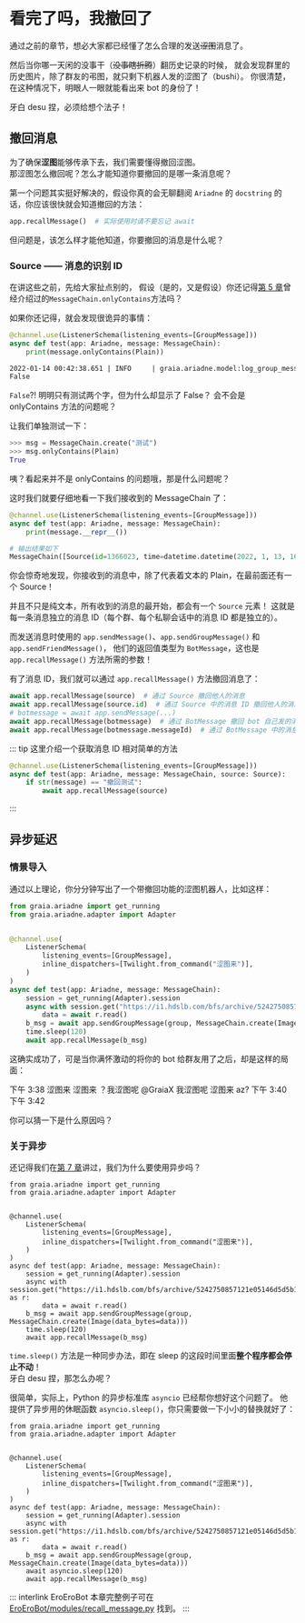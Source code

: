 # 看完了吗，我撤回了

通过之前的章节，想必大家都已经懂了怎么合理的发送~~涩图~~消息了。

然后当你哪一天闲的没事干（~~没事瞎折腾~~）翻历史记录的时候，
就会发现群里的历史图片，除了群友的弔图，就只剩下机器人发的涩图了（bushi）。
你很清楚，在这种情况下，明眼人一眼就能看出来 bot 的身份了！

牙白 desu 捏，必须给想个法子！

## 撤回消息

为了确保**涩图**能够传承下去，我们需要懂得撤回涩图。  
那涩图怎么撤回呢？怎么才能知道你要撤回的是哪一条消息呢？

第一个问题其实挺好解决的，假设你真的会无聊翻阅 `Ariadne` 的 `docstring` 的话，你应该很快就会知道撤回的方法：

```python
app.recallMessage()  # 实际使用时请不要忘记 await
```

但问题是，该怎么样才能他知道，你要撤回的消息是什么呢？

### Source —— 消息的识别 ID

在讲这些之前，先给大家扯点别的，
假设（是的，又是假设）你还记得[第 5 章](./message_chain.md#_如何操作-messagechain)曾经介绍过的`MessageChain.onlyContains`方法吗？

如果你还记得，就会发现很诡异的事情：

```python
@channel.use(ListenerSchema(listening_events=[GroupMessage]))
async def test(app: Ariadne, message: MessageChain):
    print(message.onlyContains(Plain))
```

```txt
2022-01-14 00:42:38.651 | INFO     | graia.ariadne.model:log_group_message:106 - 114514: [GraiaCommunity(1919810)] GraiaX(10086) -> '测试'
False
```

`False`?! 明明只有测试两个字，但为什么却显示了 False？
会不会是 onlyContains 方法的问题呢？

让我们单独测试一下：

```python
>>> msg = MessageChain.create("测试")
>>> msg.onlyContains(Plain)
True
```

咦？看起来并不是 onlyContains 的问题哦，那是什么问题呢？

这时我们就要仔细地看一下我们接收到的 MessageChain 了：

```python
@channel.use(ListenerSchema(listening_events=[GroupMessage]))
async def test(app: Ariadne, message: MessageChain):
    print(message.__repr__())
```

```python
# 输出结果如下
MessageChain([Source(id=1366023, time=datetime.datetime(2022, 1, 13, 16, 42, 38, tzinfo=datetime.timezone.utc)), Plain(text='测试')])
```

你会惊奇地发现，你接收到的消息中，除了代表着文本的 Plain，在最前面还有一个 Source！

并且不只是纯文本，所有收到的消息的最开始，都会有一个 `Source` 元素！
这就是每一条消息独立的消息 ID（每个群、每个私聊会话中的消息 ID 都是独立的）。

而发送消息时使用的 `app.sendMessage()`、`app.sendGroupMessage()` 和 `app.sendFriendMessage()`，
他们的返回值类型为 `BotMessage`，这也是 `app.recallMessage()` 方法所需的参数！

有了消息 ID，我们就可以通过 `app.recallMessage()` 方法撤回消息了：

```python
await app.recallMessage(source)  # 通过 Source 撤回他人的消息
await app.recallMessage(source.id)  # 通过 Source 中的消息 ID 撤回他人的消息
# botmessage = await app.sendMessage(...)
await app.recallMessage(botmessage)  # 通过 BotMessage 撤回 bot 自己发的消息
await app.recallMessage(botmessage.messageId)  # 通过 BotMessage 中的消息 ID 撤回 bot 自己发的消息
```

::: tip
这里介绍一个获取消息 ID 相对简单的方法

```python
@channel.use(ListenerSchema(listening_events=[GroupMessage]))
async def test(app: Ariadne, message: MessageChain, source: Source):
    if str(message) == "撤回测试":
        await app.recallMessage(source)
```

:::

## 异步延迟

### 情景导入

通过以上理论，你分分钟写出了一个带撤回功能的涩图机器人，比如这样：

```python
from graia.ariadne import get_running
from graia.ariadne.adapter import Adapter


@channel.use(
    ListenerSchema(
        listening_events=[GroupMessage],
        inline_dispatchers=[Twilight.from_command("涩图来")],
    )
)
async def test(app: Ariadne, message: MessageChain):
    session = get_running(Adapter).session
    async with session.get("https://i1.hdslb.com/bfs/archive/5242750857121e05146d5d5b13a47a2a6dd36e98.jpg") as r:
        data = await r.read()
    b_msg = await app.sendGroupMessage(group, MessageChain.create(Image(data_bytes=data)))
    time.sleep(120)
    await app.recallMessage(b_msg)
```

这确实成功了，可是当你满怀激动的将你的 bot 给群友用了之后，却是这样的局面：

<ChatWindow title="Graia Framework Community">
  <ChatToast>下午 3:38</ChatToast>
  <ChatMsg name="群菜鸮" avatar="http://q1.qlogo.cn/g?b=qq&nk=2948531755&s=640">涩图来</ChatMsg>
  <ChatImg name="EroEroBot" avatar="/avatar/ero.webp" src="/images/guide/ero_pic_1.webp"></ChatImg>
  <ChatMsg name="群菜鸡" avatar="http://q1.qlogo.cn/g?b=qq&nk=1450069615&s=640">涩图来</ChatMsg>
  <ChatMsg name="群菜鸡" avatar="http://q1.qlogo.cn/g?b=qq&nk=1450069615&s=640">？我涩图呢</ChatMsg>
  <ChatMsg name="群菜鸡" avatar="http://q1.qlogo.cn/g?b=qq&nk=1450069615&s=640"><a>@GraiaX</a> 我涩图呢</ChatMsg>
  <ChatMsg name="GraiaX" onright>涩图来</ChatMsg>
  <ChatMsg name="GraiaX" onright>az?</ChatMsg>
  <ChatToast>下午 3:40</ChatToast>
  <ChatImg name="EroEroBot" avatar="/avatar/ero.webp" src="/images/guide/ero_pic_2.webp"></ChatImg>
  <ChatToast>下午 3:42</ChatToast>
  <ChatImg name="EroEroBot" avatar="/avatar/ero.webp" src="/images/guide/ero_pic_3.webp"></ChatImg>
</ChatWindow>

你可以猜一下是什么原因吗？

### 关于异步

还记得我们在[第 7 章](./image_from_internet.html#为啥要用-aiohttp)讲过，我们为什么要使用异步吗？

```python{16}
from graia.ariadne import get_running
from graia.ariadne.adapter import Adapter


@channel.use(
    ListenerSchema(
        listening_events=[GroupMessage],
        inline_dispatchers=[Twilight.from_command("涩图来")],
    )
)
async def test(app: Ariadne, message: MessageChain):
    session = get_running(Adapter).session
    async with session.get("https://i1.hdslb.com/bfs/archive/5242750857121e05146d5d5b13a47a2a6dd36e98.jpg") as r:
        data = await r.read()
    b_msg = await app.sendGroupMessage(group, MessageChain.create(Image(data_bytes=data)))
    time.sleep(120)
    await app.recallMessage(b_msg)
```

`time.sleep()` 方法是一种同步办法，即在 sleep 的这段时间里面**整个程序都会停止不动**！  
牙白 desu 捏，那怎么办呢？

很简单，实际上，Python 的异步标准库 `asyncio` 已经帮你想好这个问题了。
他提供了异步用的休眠函数 `asyncio.sleep()`，你只需要做一下小小的替换就好了：

```python{16}
from graia.ariadne import get_running
from graia.ariadne.adapter import Adapter


@channel.use(
    ListenerSchema(
        listening_events=[GroupMessage],
        inline_dispatchers=[Twilight.from_command("涩图来")],
    )
)
async def test(app: Ariadne, message: MessageChain):
    session = get_running(Adapter).session
    async with session.get("https://i1.hdslb.com/bfs/archive/5242750857121e05146d5d5b13a47a2a6dd36e98.jpg") as r:
        data = await r.read()
    b_msg = await app.sendGroupMessage(group, MessageChain.create(Image(data_bytes=data)))
    await asyncio.sleep(120)
    await app.recallMessage(b_msg)
```

::: interlink EroEroBot
本章完整例子可在 [EroEroBot/modules/recall_message.py](https://github.com/GraiaCommunity/EroEroBot/blob/master/modules/recall_message.py) 找到。
:::
